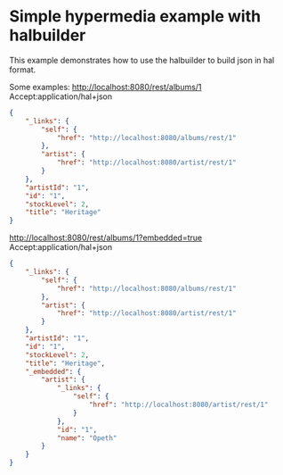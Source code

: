 # Simple hypermedia example with halbuilder

This example demonstrates how to use the halbuilder to build json in hal format.

Some examples:
<http://localhost:8080/rest/albums/1> Accept:application/hal+json
```json
{
    "_links": {
        "self": {
            "href": "http://localhost:8080/albums/rest/1"
        },
        "artist": {
            "href": "http://localhost:8080/artist/rest/1"
        }
    },
    "artistId": "1",
    "id": "1",
    "stockLevel": 2,
    "title": "Heritage"
}
```

<http://localhost:8080/rest/albums/1?embedded=true> Accept:application/hal+json

```json
{
    "_links": {
        "self": {
            "href": "http://localhost:8080/albums/rest/1"
        },
        "artist": {
            "href": "http://localhost:8080/artist/rest/1"
        }
    },
    "artistId": "1",
    "id": "1",
    "stockLevel": 2,
    "title": "Heritage",
    "_embedded": {
        "artist": {
            "_links": {
                "self": {
                    "href": "http://localhost:8080/artist/rest/1"
                }
            },
            "id": "1",
            "name": "Opeth"
        }
    }
}
```
